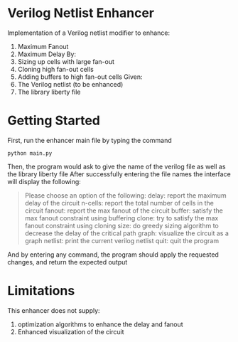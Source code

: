 # Verilog Netlist Enhancer
Implementation of a Verilog netlist modifier to enhance:
1. Maximum Fanout
2. Maximum Delay
By:
1. Sizing up cells with large fan-out 
2. Cloning high fan-out cells
3. Adding buffers to high fan-out cells
Given:
1. The Verilog netlist (to be enhanced) 
2. The library liberty file

# Getting Started
First, run the enhancer main file by typing the command
```
python main.py
```
Then, the program would ask to give the name of the verilog file as well as the library liberty file
 After successfully entering the file names the interface will display the following:
 
> Please choose an option of the following:
             delay: report the maximum delay of the circuit
             n-cells: report the total number of cells in the circuit
             fanout: report the max fanout of the circuit
             buffer: satisfy the max fanout constraint using buffering
             clone: try to satisfy the max fanout constraint using cloning
             size: do greedy sizing algorithm to decrease the delay of the critical path
             graph: visualize the circuit as a graph
             netlist: print the current verilog netlist
             quit: quit the program

And by entering any command, the program should apply the requested changes, and return the expected output

# Limitations

This enhancer does not supply:
1. optimization algorithms to enhance the delay and fanout
2. Enhanced visualization of the circuit


